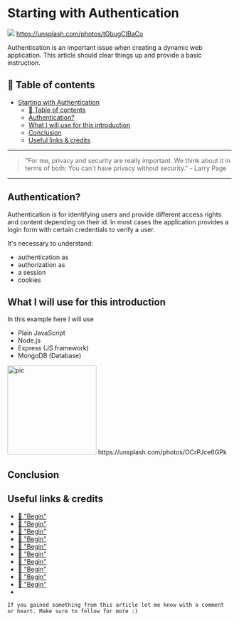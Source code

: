 # Starting with Authentication

[<img src="https://images.unsplash.com/photo-1463136729667-22694f9bbc52?dpr=2&auto=format&fit=crop&w=1080&h=720&q=80&cs=tinysrgb&crop=&bg=">](
https://unsplash.com/photos/tGbugCIBaCo)
https://unsplash.com/photos/tGbugCIBaCo

Authentication is an important issue when creating a dynamic web application. This article should clear things up and provide a basic instruction.


## 📄 Table of contents


<!-- toc orderedList:0 depthFrom:1 depthTo:6 -->

* [Starting with Authentication](#starting-with-authentication)
  * [📄 Table of contents](#table-of-contents)
  * [Authentication?](#authentication)
  * [What I will use for this introduction](#what-i-will-use-for-this-introduction)
  * [Conclusion](#conclusion)
  * [Useful links & credits](#useful-links-credits)

<!-- tocstop -->



---

>"For me, privacy and security are really important. We think about it in terms of both: You can't have privacy without security." - Larry Page

---

## Authentication?

Authentication is for identifying users and provide different access rights and content depending on their id.
In most cases the application provides a login form with certain credentials to verify a user.

It's necessary to understand:
- authentication as
- authorization as
- a session
- cookies


## What I will use for this introduction

In this example here I will use
- Plain JavaScript
- Node.js
- Express (JS framework)
- MongoDB (Database)






<img src="https://images.unsplash.com/photo-1475650522725-015d35677789?dpr=2&auto=format&fit=crop&w=767&h=511&q=80&cs=tinysrgb&crop=&bg=" alt="pic" height="200"/>
https://unsplash.com/photos/OCrPJce6GPk

## Conclusion



## Useful links & credits
- [📄 "Begin"](afgafgadgads)
- [📄 "Begin"](afgafgadgads)
- [📄 "Begin"](afgafgadgads)
- [📄 "Begin"](afgafgadgads)
- [📄 "Begin"](afgafgadgads)
- [📄 "Begin"](afgafgadgads)
- [📄 "Begin"](afgafgadgads)
- [📄 "Begin"](afgafgadgads)
- [📄 "Begin"](afgafgadgads)
- [📄 "Begin"](afgafgadgads)
-

```
If you gained something from this article let me know with a comment or heart. Make sure to follow for more :)
```

<!-- Written by Daniel Deutsch (deudan1010@gmail.com) -->
